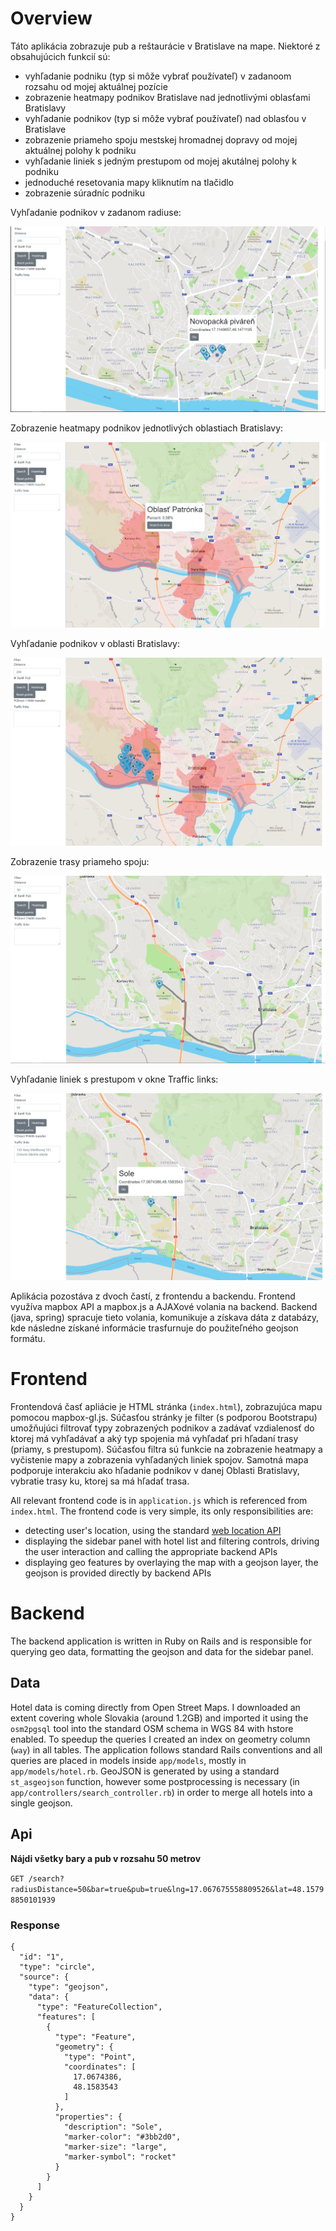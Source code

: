 # Overview

Táto aplikácia zobrazuje pub a reštaurácie v Bratislave na mape. Niektoré z obsahujúcich funkcií sú:
- vyhľadanie podniku (typ si môže vybrať používateľ) v zadanoom rozsahu od mojej aktuálnej pozície
- zobrazenie heatmapy podnikov Bratislave nad jednotlivými oblasťami Bratislavy 
- vyhľadanie podnikov (typ si môže vybrať používateľ) nad oblasťou v Bratislave
- zobrazenie priameho spoju mestskej hromadnej dopravy od mojej aktuálnej polohy k podniku
- vyhľadanie liniek s jedným prestupom od mojej akutálnej polohy k podniku
- jednoduché resetovania mapy kliknutím na tlačidlo
- zobrazenie súradníc podniku

Vyhľadanie podnikov v zadanom radiuse:

![Screenshot](findpubs.PNG)

Zobrazenie heatmapy podnikov jednotlivých oblastiach Bratislavy:

![Screenshot](heatmap.PNG)

Vyhľadanie podnikov v oblasti Bratislavy:

![Screenshot](findheatmap.PNG)

Zobrazenie trasy priameho spoju:

![Screenshot](direct.PNG)

Vyhľadanie liniek s prestupom v okne Traffic links:

![Screenshot](transfer.PNG)

Aplikácia pozostáva z dvoch častí, z frontendu a backendu. Frontend využíva  mapbox API a mapbox.js a AJAXové volania na backend. Backend (java, spring) spracuje tieto volania, komunikuje a získava dáta z databázy, kde následne získané informácie trasfurnuje do použiteľného geojson formátu.

# Frontend

Frontendová časť apliácie je HTML stránka (`index.html`), zobrazujúca mapu pomocou mapbox-gl.js. Súčasťou stránky je filter (s podporou Bootstrapu) umožňujúci filtrovať typy zobrazených podnikov a zadávať vzdialenosť do ktorej má vyhľadávať a aký typ spojenia má vyhľadať pri hľadaní trasy (priamy, s prestupom). Súčasťou filtra sú funkcie na zobrazenie heatmapy a vyčistenie mapy a zobrazenia vyhľadaných liniek spojov. Samotná mapa podporuje interakciu ako hľadanie podnikov v danej Oblasti Bratislavy, vybratie trasy ku, ktorej sa má hľadať trasa.

All relevant frontend code is in `application.js` which is referenced from `index.html`. The frontend code is very simple, its only responsibilities are:
- detecting user's location, using the standard [web location API](https://developer.mozilla.org/en-US/docs/Web/API/Geolocation/Using_geolocation)
- displaying the sidebar panel with hotel list and filtering controls, driving the user interaction and calling the appropriate backend APIs
- displaying geo features by overlaying the map with a geojson layer, the geojson is provided directly by backend APIs

# Backend

The backend application is written in Ruby on Rails and is responsible for querying geo data, formatting the geojson and data for the sidebar panel.

## Data

Hotel data is coming directly from Open Street Maps. I downloaded an extent covering whole Slovakia (around 1.2GB) and imported it using the `osm2pgsql` tool into the standard OSM schema in WGS 84 with hstore enabled. To speedup the queries I created an index on geometry column (`way`) in all tables. The application follows standard Rails conventions and all queries are placed in models inside `app/models`, mostly in `app/models/hotel.rb`. GeoJSON is generated by using a standard `st_asgeojson` function, however some postprocessing is necessary (in `app/controllers/search_controller.rb`) in order to merge all hotels into a single geojson.

## Api

**Nájdi všetky bary a pub v rozsahu 50 metrov**

`GET /search?radiusDistance=50&bar=true&pub=true&lng=17.067675558809526&lat=48.15798850101939`



### Response


```
{
  "id": "1",
  "type": "circle",
  "source": {
    "type": "geojson",
    "data": {
      "type": "FeatureCollection",
      "features": [
        {
          "type": "Feature",
          "geometry": {
            "type": "Point",
            "coordinates": [
              17.0674386,
              48.1583543
            ]
          },
          "properties": {
            "description": "Sole",
            "marker-color": "#3bb2d0",
            "marker-size": "large",
            "marker-symbol": "rocket"
          }
        }
      ]
    }
  }
}
```

